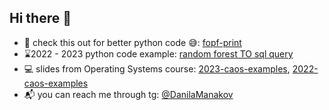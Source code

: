 ## Hi there 👋

- 🐍 check this out for better python code 😅: [fopf-print](https://github.com/orgs/fopf-print/repositories)
- ⌛2022 - 2023 python code example: [random forest TO sql query](https://github.com/DanilaDanila/Hokokuji)
- 💻 slides from Operating Systems course: [2023-caos-examples](https://github.com/DanilaDanila/2023-caos-examples), [2022-caos-examples](https://github.com/DanilaDanila/caos-examples)
- 📬 you can reach me through tg: [@DanilaManakov](t.me/DanilaManakov)

<!--
**DanilaDanila/DanilaDanila** is a ✨ _special_ ✨ repository because its `README.md` (this file) appears on your GitHub profile.

Here are some ideas to get you started:

- 🔭 I’m currently working on ...
- 🌱 I’m currently learning ...
- 👯 I’m looking to collaborate on ...
- 🤔 I’m looking for help with ...
- 💬 Ask me about ...
- 📫 How to reach me: ...
- 😄 Pronouns: ...
- ⚡ Fun fact: ...
-->
